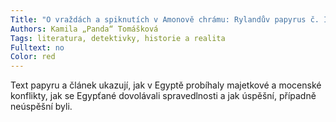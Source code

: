 ```yaml
---
Title: "O vraždách a spiknutích v Amonově chrámu: Rylandův papyrus č. IX"
Authors: Kamila „Panda“ Tomášková
Tags: literatura, detektivky, historie a realita
Fulltext: no
Color: red
---
```

Text papyru a článek ukazují, jak v Egyptě
probíhaly majetkové a mocenské konflikty,
jak se Egypťané dovolávali spravedlnosti a
jak úspěšní, případně neúspěšní byli.